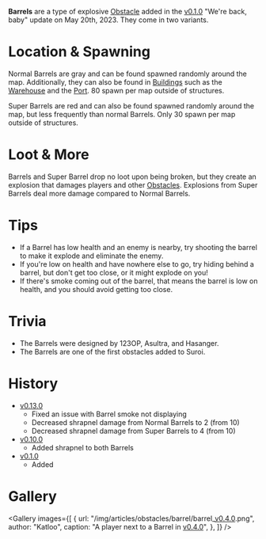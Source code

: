 **Barrels** are a type of explosive [Obstacle](/obstacles) added in the [v0.1.0](https://github.com/HasangerGames/suroi/releases/tag/v0.1.0) "We're back, baby" update on May 20th, 2023. They come in two variants.

# Location & Spawning

Normal Barrels are gray and can be found spawned randomly around the map. Additionally, they can also be found in [Buildings](/buildings) such as the [Warehouse](/buildings/warehouse) and the [Port](/buildings/port). 80 spawn per map outside of structures.

Super Barrels are red and can also be found spawned randomly around the map, but less frequently than normal Barrels. Only 30 spawn per map outside of structures.

# Loot & More

Barrels and Super Barrel drop no loot upon being broken, but they create an explosion that damages players and other [Obstacles](/obstacles). Explosions from Super Barrels deal more damage compared to Normal Barrels.

# Tips

- If a Barrel has low health and an enemy is nearby, try shooting the barrel to make it explode and eliminate the enemy.
- If you're low on health and have nowhere else to go, try hiding behind a barrel, but don't get too close, or it might explode on you!
- If there's smoke coming out of the barrel, that means the barrel is low on health, and you should avoid getting too close.

# Trivia

- The Barrels were designed by 123OP, Asultra, and Hasanger.
- The Barrels are one of the first obstacles added to Suroi.

# History

- [v0.13.0](https://github.com/HasangerGames/suroi/releases/tag/v0.13.0)
  - Fixed an issue with Barrel smoke not displaying
  - Decreased shrapnel damage from Normal Barrels to 2 (from 10)
  - Decreased shrapnel damage from Super Barrels to 4 (from 10)
- [v0.10.0](https://github.com/HasangerGames/suroi/releases/tag/v0.10.0)
  - Added shrapnel to both Barrels
- [v0.1.0](https://github.com/HasangerGames/suroi/releases/tag/v0.1.0)
  - Added

# Gallery

<Gallery
  images={[
    {
      url: "/img/articles/obstacles/barrel/barrel_[v0.4.0](https://github.com/HasangerGames/suroi/releases/tag/v0.4.0).png",
      author: "Katloo",
      caption: "A player next to a Barrel in [v0.4.0](https://github.com/HasangerGames/suroi/releases/tag/v0.4.0)",
    },
  ]}
/>
